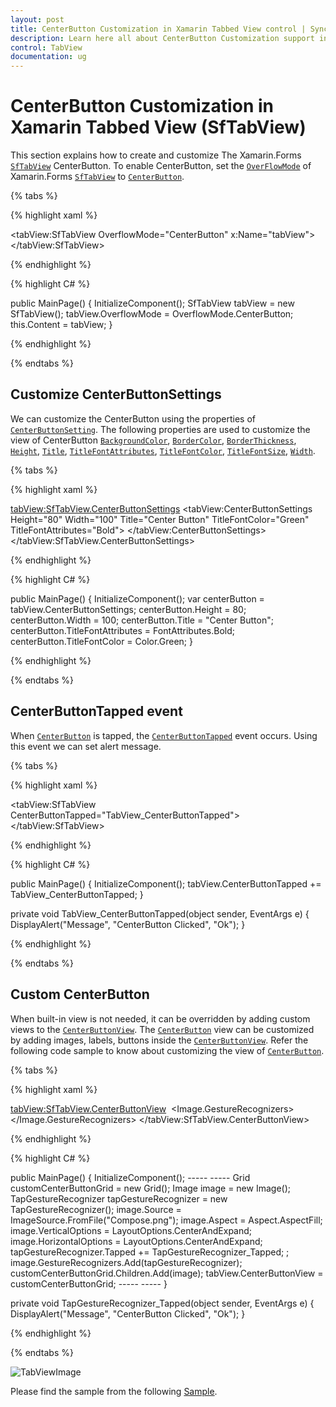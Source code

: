 ```yaml
---
layout: post
title: CenterButton Customization in Xamarin Tabbed View control | Syncfusion<sup>®</sup>
description: Learn here all about CenterButton Customization support in Syncfusion<sup>®</sup> Xamarin Tabbed View (SfTabView) control and more.
control: TabView
documentation: ug
---
```


# CenterButton Customization in Xamarin Tabbed View (SfTabView)

This section explains how to create and customize The Xamarin.Forms [`SfTabView`](https://help.syncfusion.com/cr/xamarin/Syncfusion.XForms.TabView.SfTabView.html) CenterButton. To enable CenterButton, set the [`OverFlowMode`](https://help.syncfusion.com/cr/xamarin/Syncfusion.XForms.TabView.SfTabView.html#Syncfusion_XForms_TabView_SfTabView_OverflowMode) of Xamarin.Forms [`SfTabView`](https://help.syncfusion.com/cr/xamarin/Syncfusion.XForms.TabView.SfTabView.html) to [`CenterButton`](https://help.syncfusion.com/cr/xamarin/Syncfusion.XForms.TabView.OverflowMode.html#Syncfusion_XForms_TabView_OverflowMode_CenterButton).

{% tabs %}

{% highlight xaml %}

<tabView:SfTabView OverflowMode="CenterButton"
                   x:Name="tabView">
</tabView:SfTabView>

{% endhighlight %}

{% highlight C# %}

public MainPage()
{
    InitializeComponent();
    SfTabView tabView = new SfTabView();
    tabView.OverflowMode = OverflowMode.CenterButton;
    this.Content = tabView;
}

{% endhighlight %}

{% endtabs %}

## Customize CenterButtonSettings

We can customize the CenterButton using the properties of [`CenterButtonSetting`](https://help.syncfusion.com/cr/xamarin/Syncfusion.XForms.TabView.SfTabView.html#Syncfusion_XForms_TabView_SfTabView_CenterButtonSettings). The following properties are used to customize the view of CenterButton [`BackgroundColor`](https://help.syncfusion.com/cr/xamarin/Syncfusion.XForms.TabView.CenterButtonSettings.html#Syncfusion_XForms_TabView_CenterButtonSettings_BackgroundColor), [`BorderColor`](https://help.syncfusion.com/cr/xamarin/Syncfusion.XForms.TabView.CenterButtonSettings.html#Syncfusion_XForms_TabView_CenterButtonSettings_BorderColor), [`BorderThickness`](https://help.syncfusion.com/cr/xamarin/Syncfusion.XForms.TabView.CenterButtonSettings.html#Syncfusion_XForms_TabView_CenterButtonSettings_BorderThickness), [`Height`](https://help.syncfusion.com/cr/xamarin/Syncfusion.XForms.TabView.CenterButtonSettings.html#Syncfusion_XForms_TabView_CenterButtonSettings_Height), [`Title`](https://help.syncfusion.com/cr/xamarin/Syncfusion.XForms.TabView.CenterButtonSettings.html#Syncfusion_XForms_TabView_CenterButtonSettings_Title), [`TitleFontAttributes`](https://help.syncfusion.com/cr/xamarin/Syncfusion.XForms.TabView.CenterButtonSettings.html#Syncfusion_XForms_TabView_CenterButtonSettings_TitleFontAttributes), [`TitleFontColor`](https://help.syncfusion.com/cr/xamarin/Syncfusion.XForms.TabView.CenterButtonSettings.html#Syncfusion_XForms_TabView_CenterButtonSettings_TitleFontColor), [`TitleFontSize`](https://help.syncfusion.com/cr/xamarin/Syncfusion.XForms.TabView.CenterButtonSettings.html#Syncfusion_XForms_TabView_CenterButtonSettings_TitleFontSize), [`Width`](https://help.syncfusion.com/cr/xamarin/Syncfusion.XForms.TabView.CenterButtonSettings.html#Syncfusion_XForms_TabView_CenterButtonSettings_Width).

{% tabs %}

{% highlight xaml %}

<tabView:SfTabView.CenterButtonSettings>
    <tabView:CenterButtonSettings Height="80" Width="100"
                                  Title="Center Button" TitleFontColor="Green"
                                  TitleFontAttributes="Bold">
    </tabView:CenterButtonSettings>
</tabView:SfTabView.CenterButtonSettings>

{% endhighlight %}

{% highlight C# %}

public MainPage()
{
    InitializeComponent();
    var centerButton = tabView.CenterButtonSettings;
    centerButton.Height = 80;
    centerButton.Width = 100;
    centerButton.Title = "Center Button";
    centerButton.TitleFontAttributes = FontAttributes.Bold;
    centerButton.TitleFontColor = Color.Green;
}

{% endhighlight %}

{% endtabs %}

## CenterButtonTapped event

When [`CenterButton`](https://help.syncfusion.com/cr/xamarin/Syncfusion.XForms.TabView.OverflowMode.html#Syncfusion_XForms_TabView_OverflowMode_CenterButton) is tapped, the [`CenterButtonTapped`](https://help.syncfusion.com/cr/xamarin/Syncfusion.XForms.TabView.SfTabView.html#Syncfusion_XForms_TabView_SfTabView_CenterButtonTapped) event occurs. Using this event we can set alert message.

{% tabs %}

{% highlight xaml %}

<tabView:SfTabView CenterButtonTapped="TabView_CenterButtonTapped">
</tabView:SfTabView>

{% endhighlight %}

{% highlight C# %}

public MainPage()
{
    InitializeComponent();
    tabView.CenterButtonTapped += TabView_CenterButtonTapped;
}

private void TabView_CenterButtonTapped(object sender, EventArgs e)
{
    DisplayAlert("Message", "CenterButton Clicked", "Ok");
}

{% endhighlight %}

{% endtabs %}

## Custom CenterButton

When built-in view is not needed, it can be overridden by adding custom views to the [`CenterButtonView`](https://help.syncfusion.com/cr/xamarin/Syncfusion.XForms.TabView.SfTabView.html#Syncfusion_XForms_TabView_SfTabView_CenterButtonView). The [`CenterButton`](https://help.syncfusion.com/cr/xamarin/Syncfusion.XForms.TabView.OverflowMode.html#Syncfusion_XForms_TabView_OverflowMode_CenterButton) view can be customized by adding images, labels, buttons inside the [`CenterButtonView`](https://help.syncfusion.com/cr/xamarin/Syncfusion.XForms.TabView.SfTabView.html#Syncfusion_XForms_TabView_SfTabView_CenterButtonView). Refer the following code sample to know about customizing the view of [`CenterButton`](https://help.syncfusion.com/cr/xamarin/Syncfusion.XForms.TabView.OverflowMode.html#Syncfusion_XForms_TabView_OverflowMode_CenterButton).

{% tabs %}

{% highlight xaml %}

<tabView:SfTabView.CenterButtonView>
    <Grid>
        <Image Source="Compose.png"
               Aspect="AspectFill"
               VerticalOptions="CenterAndExpand"
               HorizontalOptions="CenterAndExpand">
            <Image.GestureRecognizers>
                <TapGestureRecognizer Tapped="TapGestureRecognizer_Tapped" />
            </Image.GestureRecognizers>
        </Image>
    </Grid>
</tabView:SfTabView.CenterButtonView>

{% endhighlight %}

{% highlight C# %}

public MainPage()
{
    InitializeComponent();
                -----
                -----
    Grid customCenterButtonGrid = new Grid();
    Image image = new Image();
    TapGestureRecognizer tapGestureRecognizer = new TapGestureRecognizer();
    image.Source = ImageSource.FromFile("Compose.png");
    image.Aspect = Aspect.AspectFill;
    image.VerticalOptions = LayoutOptions.CenterAndExpand;
    image.HorizontalOptions = LayoutOptions.CenterAndExpand;
    tapGestureRecognizer.Tapped += TapGestureRecognizer_Tapped; ;
    image.GestureRecognizers.Add(tapGestureRecognizer);
    customCenterButtonGrid.Children.Add(image);
    tabView.CenterButtonView = customCenterButtonGrid;
                -----
                -----
}

private void TapGestureRecognizer_Tapped(object sender, EventArgs e)
{
    DisplayAlert("Message", "CenterButton Clicked", "Ok");
}

{% endhighlight %}

{% endtabs %}

![TabViewImage](images/Center-Button/Center_Button_Customization.png)

Please find the sample from the following [Sample](https://github.com/SyncfusionExamples/center-button-tabview).
